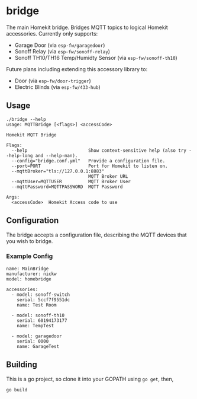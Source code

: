 # bridge

The main Homekit bridge. Bridges MQTT topics to logical Homekit accessories. 
Currently only supports:

 - Garage Door (via `esp-fw/garagedoor`)
 - Sonoff Relay (via `esp-fw/sonoff-relay`)
 - Sonoff TH10/TH16 Temp/Humidty Sensor (via `esp-fw/sonoff-th10`)

Future plans including extending this accessory library to:

 - Door (via `esp-fw/door-trigger`)
 - Electric Blinds (via `esp-fw/433-hub`)

## Usage

```
./bridge --help
usage: MQTTBridge [<flags>] <accessCode>

Homekit MQTT Bridge

Flags:
  --help                       Show context-sensitive help (also try --help-long and --help-man).
  --config="bridge.conf.yml"   Provide a configuration file.
  --port=PORT                  Port for Homekit to listen on.
  --mqttBroker="tls://127.0.0.1:8883"
                               MQTT Broker URL
  --mqttUser=MQTTUSER          MQTT Broker User
  --mqttPassword=MQTTPASSWORD  MQTT Password

Args:
  <accessCode>  Homekit Access code to use
```


## Configuration

The bridge accepts a configuration file, describing the MQTT devices that you
wish to bridge.


### Example Config

```
name: MainBridge
manufacturer: nickw
model: homebridge

accessories:
  - model: sonoff-switch
    serial: 5ccf7f9551dc
    name: Test Room

  - model: sonoff-th10
    serial: 60194173177
    name: TempTest

  - model: garagedoor
    serial: 0000
    name: GarageTest

```


## Building

This is a go project, so clone it into your GOPATH using `go get`, then,

```
go build
```

